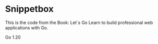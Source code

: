 # Snippetbox

This is the code from the Book: Let´s Go Learn to build professional web applications with Go.

Go 1.20 

